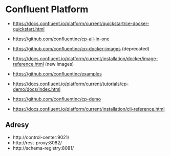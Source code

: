 
# Confluent Platform

* https://docs.confluent.io/platform/current/quickstart/ce-docker-quickstart.html
* https://github.com/confluentinc/cp-all-in-one

* https://github.com/confluentinc/cp-docker-images (deprecated)
* https://docs.confluent.io/platform/current/installation/docker/image-reference.html (new images)

* https://github.com/confluentinc/examples

* https://docs.confluent.io/platform/current/tutorials/cp-demo/docs/index.html
* https://github.com/confluentinc/cp-demo

* https://docs.confluent.io/platform/current/installation/cli-reference.html


## Adresy

* http://control-center:9021/
* http://rest-proxy:8082/
* http://schema-registry:8081/
